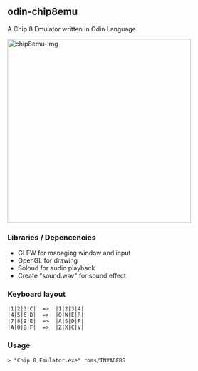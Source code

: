 ## odin-chip8emu
A Chip 8 Emulator written in Odin Language.

<img width="412" alt="chip8emu-img" src="https://user-images.githubusercontent.com/74135084/163355641-fbafae97-85bf-4b4c-872a-7079e3b7e856.png">

### Libraries / Depencencies
* GLFW for managing window and input
* OpenGL for drawing
* Soloud for audio playback
* Create "sound.wav" for sound effect

### Keyboard layout
```
|1|2|3|C|  =>  |1|2|3|4|
|4|5|6|D|  =>  |Q|W|E|R|
|7|8|9|E|  =>  |A|S|D|F|
|A|0|B|F|  =>  |Z|X|C|V|
```

### Usage
```
> "Chip 8 Emulator.exe" roms/INVADERS
```
